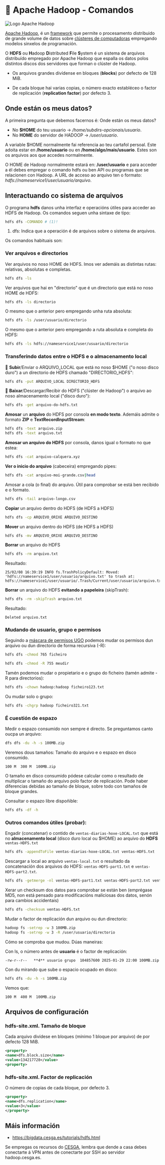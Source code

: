 # 🔲 Apache Hadoop - Comandos

![Logo Apache Hadoop](images/hadoop/Hadoop_logo_new.svg#derecha "Logo Apache Hadoop")

[Apache Hadoop](https://hadoop.apache.org), é un [framework](https://es.wikipedia.org/wiki/Framework) que permite o procesamento distribuido de grande volume de datos sobre [clústeres de computadoras](https://es.wikipedia.org/wiki/Cl%C3%BAster_de_computadoras) empregando modelos sinxelos de programación.

O **HDFS** ou **H**adoop **D**istributed **F**ile **S**ystem é un sistema de arquivos distribuído empregado por Apache Hadoop que espalla os datos polos distintos discos dos servidores que forman o clúster de Hadoop.

- Os arquivos grandes divídense en bloques (**blocks**) por defecto de 128 MiB.

- De cada bloque hai varias copias, o número exacto establéceo o factor de replicación (**replication factor**) por defecto 3.

## Onde están os meus datos?

A primeira pregunta que debemos facernos é: Onde están os meus datos?

- No **$HOME** do teu usuario -> */home/subdirs-opcionais/usuario*.
- No **HOME** do servidor de HADOOP -> */user/usuario*.

A variable $HOME normalmente fai referencia ao teu cartafol persoal. Este adoita estar en **/home/usuario** ou en **/home/algo/mais/usuario**. Estes son os arquivos aos que accedes normalmente.

O HOME de Hadoop normalmente estará en: **/user/usuario** e para acceder a él debes empregar o comando hdfs ou ben API ou programas que se relacionen con Hadoop. A URL de acceso ao arquivo ten o formato: *hdfs://nameservice1/user/usuario/arquivo*.

## Interactuando co sistema de arquivos

O programa **hdfs** danos unha interfaz e operacións útiles para acceder ao HDFS de Hadoop. Os comandos seguen unha sintaxe de tipo:

``` bash
hdfs dfs -COMANDO # (1)!
```

1.  dfs: Indica que a operación é de arquivos sobre o sistema de arquivos.

Os comandos habituais son:

### Ver arquivos e directorios

Ver arquivos no noso HOME de HDFS. Imos ver ademáis as distintas rutas: relativas, absolutas e completas.

``` bash
hdfs dfs -ls
```

Ver arquivos que hai en "directorio" que é un directorio que está no noso HOME de HDFS:

``` bash
hdfs dfs -ls directorio
```

O mesmo que o anterior pero empregando unha ruta absoluta:

``` bash
hdfs dfs -ls /user/usuario/directorio
```

O mesmo que o anterior pero empregando a ruta absoluta e completa do HDFS:

``` bash
hdfs dfs -ls hdfs://nameservice1/user/usuario/directorio
```

### Transferindo datos entre o HDFS e o almacenamento local

🔼 **Subir**/Enviar o ARQUIVO_LOCAL que está no noso $HOME ("o noso disco duro") a un directorio de HDFS chamado "DIRECTORIO_HDFS":

``` bash
hdfs dfs -put ARQUIVO_LOCAL DIRECTORIO_HDFS
```

🔽 **Baixar**/Descargar/Recibir do HDFS ("clúster de Hadoop") o arquivo ao noso almacenamento local ("disco duro"):

``` bash
hdfs dfs -get arquivo-do-hdfs.txt
```

**Amosar** un **arquivo** do HDFS por consola **en modo texto**. Ademáis admite o formato **ZIP** e **TextRecordInputStream**:

``` bash
hdfs dfs -text arquivo.zip
hdfs dfs -text arquivo.txt
```

**Amosar un arquivo do HDFS** por consola, danos igual o formato no que estea:

``` bash
hdfs dfs -cat arquivo-calquera.xyz
```

**Ver o inicio do arquivo** (cabeceira) empregando pipes:

``` bash
hdfs dfs -cat arquivo-moi-grande.csv|head
```

Amosar a cola (o final) do arquivo. Útil para comprobar se está ben recibido e o formato.

``` bash
hdfs dfs -tail arquivo-longo.csv
```

**Copiar** un arquivo dentro do HDFS (de HDFS a HDFS)

``` bash
hdfs dfs -cp ARQUIVO_ORIXE ARQUIVO_DESTINO
```

**Mover** un arquivo dentro do HDFS (de HDFS a HDFS)

``` bash
hdfs dfs -mv ARQUIVO_ORIXE ARQUIVO_DESTINO
```
**Borrar** un arquivo do HDFS

``` bash
hdfs dfs -rm arquivo.txt
```

Resultado:

```
25/02/08 16:39:19 INFO fs.TrashPolicyDefault: Moved: 'hdfs://nameservice1/user/usuario/arquivo.txt' to trash at: hdfs://nameservice1/user/usuario/.Trash/Current/user/usuario/arquivo.txt
```

**Borrar** un arquivo do HDFS **evitando a papeleira** (skipTrash):

``` bash
hdfs dfs -rm -skipTrash arquivo.txt
```

Resultado:
```
Deleted arquivo.txt
```

### Mudando de usuario, grupo e permisos

Seguindo a [máscara de permisos UGO](https://es.wikipedia.org/wiki/Umask) podemos mudar os permisos dun arquivo ou dun directorio de forma recursiva (-R):

``` bash
hdfs dfs -chmod 765 ficheiro
```

``` bash
hdfs dfs -chmod -R 755 meudir
```

Tamén podemos mudar o propietario e o grupo do ficheiro (tamén admite -R para directorios):

``` bash
hdfs dfs -chown hadoop:hadoop ficheiro123.txt
```

Ou mudar solo o grupo:

``` bash
hdfs dfs -chgrp hadoop ficheiro321.txt
```

### É cuestión de espazo

Medir o espazo consumido non sempre é directo. Se preguntamos canto oucpa un arquivo:

``` bash
dfs dfs -du -h -s 100MB.zip
```

Veremos dous tamaños: Tamaño do arquivo e o espazo en disco consumido.

```
100 M  300 M  100MB.zip
```

O tamaño en disco consumido pódese calcular como o resultado de multiplicar o tamaño do arquivo polo factor de replicación. Pode haber diferencias debidas ao tamaño de bloque, sobre todo con tamaños de bloque grandes.

Consultar o espazo libre dispoñible:

``` bash
hdfs dfs -df -h
```


### Outros comandos útiles (probar):

Engadir (concatenar) o contido de `ventas-diarias-hoxe-LOCAL.txt` que está no **almacenamento local** (disco duro local ou $HOME) ao arquivo do **HDFS** `ventas-HDFS.txt`

``` bash
hdfs dfs -appendToFile ventas-diarias-hoxe-LOCAL.txt ventas-HDFS.txt
```

Descargar a local ao arquivo `ventas-local.txt` o resultado da concatenación dos arquivos do HDFS: `ventas-HDFS-part1.txt` e `ventas-HDFS-part2.txt`.

``` bash
hdfs dfs -getmerge -nl ventas-HDFS-part1.txt ventas-HDFS-part2.txt ventas-local.txt
```

Xerar un checksum dos datos para comprobar se están ben (emprégase MD5, non está pensado para modificacións maliciosas dos datos, senón para cambios accidentais)

``` bash
hdfs dfs -checksum ventas-HDFS.txt
```

Mudar o factor de replicación dun arquivo ou dun directorio:

``` bash
hadoop fs -setrep -w 3 100MB.zip
hadoop fs -setrep -w 3 -R /user/usuario/directorio
```

Cómo se comproba que mudou. Dúas maneiras:

Con ls, o número antes de **usuario** é o factor de replicación:

```
-rw-r--r--   **4** usuario grupo  104857600 2025-01-29 22:00 100MB.zip
```

Con du mirando que sube o espacio ocupado en disco:

``` bash
hdfs dfs -du -h -s 100MB.zip
```

Vemos que:

```
100 M  400 M  100MB.zip
```

## Arquivos de configuración

### hdfs-site.xml. Tamaño de bloque

Cada arquivo divídese en bloques (mínimo 1 bloque por arquivo) de por defecto 128 MiB.

``` xml
<property>
<name>dfs.block.size</name>
<value>134217728</value>
<property>
```


### hdfs-site.xml. Factor de replicación

O número de copias de cada bloque, por defecto 3.

``` xml
<property>
<name>dfs.replication</name>
<value>3</value>
</property>
```


## Máis información

- <https://bigdata.cesga.es/tutorials/hdfs.html>

Se empregas os recursos do [CESGA](https://www.cesga.es/), lembra que dende a casa debes conectarte á VPN antes de conectarte por SSH ao servidor hadoop.cesga.es.